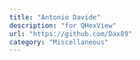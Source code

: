 ```yaml
---
title: "Antonio Davide"
description: "for QHexView"
url: "https://github.com/Dax89"
category: "Miscellaneous"
---
```

